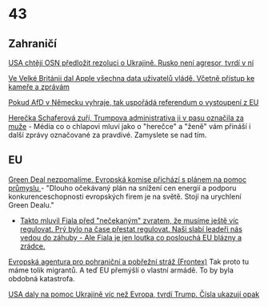 # 43

## Zahraničí

[USA chtějí OSN předložit rezoluci o Ukrajině. Rusko není agresor, tvrdí v ní](https://www.idnes.cz/zpravy/zahranicni/usa-osn-rusko-ukrajina-valka-rezoluce.A250222_072245_zahranicni_tty) 

[Ve Velké Británii dal Apple všechna data uživatelů vládě. Včetně přístup ke kameře a zprávám](https://x.com/Inevitablewest/status/1892959668458156298)

[Pokud AfD v Německu vyhraje, tak uspořádá referendum o vystoupení z EU](https://x.com/UpdateNews724/status/1892949252923326970)

[Herečka Schaferová zuří, Trumpova administrativa ji v pasu označila za muže](https://www.idnes.cz/zpravy/revue/spolecnost/hunter-schaferova-gender-trump-transsexual-pohlavi.A250221_194514_lidicky_nh) - Média co o chlapovi mluví jako o "herečce" a "ženě" vám přináší i další zprávy označované za pravdivé. Zamyslete se nad tím.

## EU

[Green Deal nezpomalíme. Evropská komise přichází s plánem na pomoc průmyslu ](https://www.seznamzpravy.cz/clanek/ekonomika-green-deal-nezpomalime-evropska-komise-prichazi-s-planem-na-pomoc-prumyslu-270413) - "Dlouho očekávaný plán na snížení cen energií a podporu konkurenceschopnosti evropských firem je na světě. Stojí na urychlení Green Dealu."
  *  [Takto mluvil Fiala před "nečekaným" zvratem, že musíme ještě víc regulovat. Prý bylo na čase přestat regulovat. Naši slabí leadeři nás vedou do záhuby - Ale Fiala je jen loutka co poslouchá EU blázny a zrádce.](https://x.com/P_Fiala/status/1892483858093797549)

[Evropská agentura pro pohraniční a pobřežní stráž (Frontex)](https://european-union.europa.eu/institutions-law-budget/institutions-and-bodies/search-all-eu-institutions-and-bodies/frontex_cs) Tak proto tu máme tolik migrantů. A teď EU přemýšlí o vlastní armádě. To by byla obdobná katastrofa.

[USA daly na pomoc Ukrajině víc než Evropa, tvrdí Trump. Čísla ukazují opak](https://www.novinky.cz/clanek/valka-na-ukrajine-usa-daly-na-pomoc-ukrajine-vic-nez-evropa-tvrdi-trump-cisla-ukazuji-opak-40509846)
